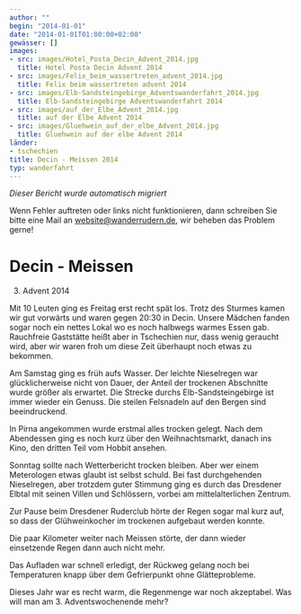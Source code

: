 ```yaml
---
author: ""
begin: "2014-01-01"
date: "2014-01-01T01:00:00+02:00"
gewässer: []
images:
- src: images/Hotel_Posta_Decin_Advent_2014.jpg
  title: Hotel Posta Decin Advent 2014
- src: images/Felix_beim_wassertreten_advent_2014.jpg
  title: Felix beim wassertreten advent 2014
- src: images/Elb-Sandsteingebirge_Adventswanderfahrt_2014.jpg
  title: Elb-Sandsteingebirge Adventswanderfahrt 2014
- src: images/auf_der_Elbe_Advent_2014.jpg
  title: auf der Elbe Advent 2014
- src: images/Gluehwein_auf_der_elbe_Advent_2014.jpg
  title: Gluehwein auf der elbe Advent 2014
länder:
- tschechien
title: Decin - Meissen 2014
typ: wanderfahrt
---
```



*Dieser Bericht wurde automatisch migriert*

Wenn Fehler auftreten oder links nicht funktionieren, dann schreiben Sie bitte eine Mail an website@wanderrudern.de, wir beheben das Problem gerne!



# Decin - Meissen


3. Advent 2014

Mit 10 Leuten ging es Freitag erst recht spät los. Trotz des Sturmes kamen wir gut vorwärts und waren gegen 20:30 in Decin. Unsere Mädchen fanden sogar noch ein nettes Lokal wo es noch halbwegs warmes Essen gab. Rauchfreie Gaststätte heißt aber in Tschechien nur, dass wenig geraucht wird, aber wir waren froh um diese Zeit überhaupt noch etwas zu bekommen.

Am Samstag ging es früh aufs Wasser. Der leichte Nieselregen war glücklicherweise nicht von Dauer, der Anteil der trockenen Abschnitte wurde größer als erwartet. Die Strecke durchs Elb-Sandsteingebirge ist immer wieder ein Genuss. Die steilen Felsnadeln auf den Bergen sind beeindruckend.

In Pirna angekommen wurde erstmal alles trocken gelegt. Nach dem Abendessen ging es noch kurz über den Weihnachtsmarkt, danach ins Kino, den dritten Teil vom Hobbit ansehen.

Sonntag sollte nach Wetterbericht trocken bleiben. Aber wer einem Meterologen etwas glaubt ist selbst schuld. Bei fast durchgehenden Nieselregen, aber trotzdem guter Stimmung ging es durch das Dresdener Elbtal mit seinen Villen und Schlössern, vorbei am mittelalterlichen Zentrum.

Zur Pause beim Dresdener Ruderclub hörte der Regen sogar mal kurz auf, so dass der Glühweinkocher im trockenen aufgebaut werden konnte.

Die paar Kilometer weiter nach Meissen störte, der dann wieder einsetzende Regen dann auch nicht mehr.

Das Aufladen war schnell erledigt, der Rückweg gelang noch bei Temperaturen knapp über dem Gefrierpunkt ohne Glätteprobleme.

Dieses Jahr war es recht warm, die Regenmenge war noch akzeptabel. Was will man am 3. Adventswochenende mehr?